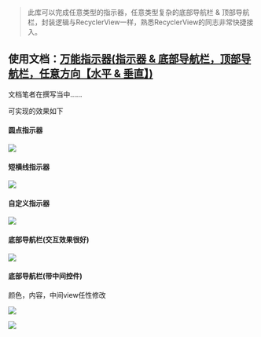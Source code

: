 
> 此库可以完成任意类型的指示器，任意类型复杂的底部导航栏 & 顶部导航栏，封装逻辑与RecyclerView一样，熟悉RecyclerView的同志非常快捷接入。

## 使用文档：[万能指示器(指示器 & 底部导航栏，顶部导航栏，任意方向【水平 & 垂直】)]()
文档笔者在撰写当中......

可实现的效果如下

#### 圆点指示器

![](https://github.com/Ellen2018/AllPowerfulIndicator/blob/master/gif/round_indicator.gif)

#### 短横线指示器

![](https://github.com/Ellen2018/AllPowerfulIndicator/blob/master/gif/line_indicator.gif)

#### 自定义指示器

![](https://github.com/Ellen2018/AllPowerfulIndicator/blob/master/gif/auto_indicator.gif)

#### 底部导航栏(交互效果很好)

![](https://github.com/Ellen2018/AllPowerfulIndicator/blob/master/gif/bottom_bar.gif)

#### 底部导航栏(带中间控件)

颜色，内容，中间view任性修改

![](https://github.com/Ellen2018/AllPowerfulIndicator/blob/master/gif/bottom_contains_center_bar.gif)

![](https://github.com/Ellen2018/AllPowerfulIndicator/blob/master/gif/bottom_auto_center_bar.gif)
